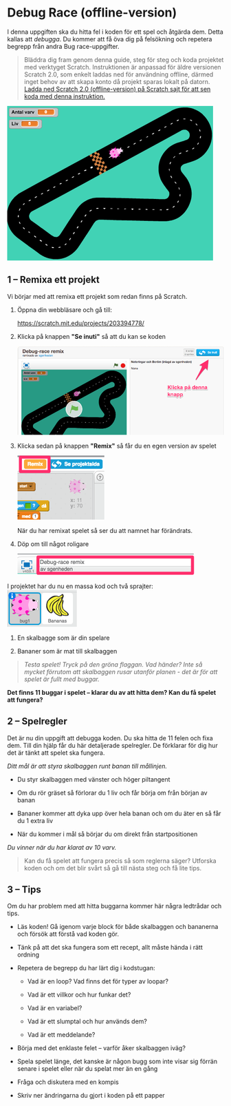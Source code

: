 # Debug Race (offline-version)

I denna uppgiften ska du hitta fel i koden för ett spel och åtgärda dem. Detta kallas att *debugga*. Du kommer att få öva dig på felsökning och repetera begrepp från andra Bug race-uppgifter.

 > Bläddra dig fram genom denna guide, steg för steg och koda projektet med verktyget Scratch.
  Instruktionen är anpassad för äldre versionen Scratch 2.0, som enkelt laddas ned för användning offline, därmed inget behov av att skapa konto då projekt sparas lokalt på datorn. <a href="https://scratch.mit.edu/download" target="_blank"> Ladda ned Scratch 2.0 (offline-version) på Scratch sajt för att sen koda med denna instruktion.</a>

![image alt text](image_0.png)

## 1 – Remixa ett projekt

Vi börjar med att remixa ett projekt som redan finns på Scratch.

1. Öppna din webbläsare och gå till:

	<a href="https://scratch.mit.edu/projects/203394778/" target="_blank">https://scratch.mit.edu/projects/203394778/</a>

2. Klicka på knappen **"Se inuti"** så att du kan se koden

	![image alt text](image_1.png)

3. Klicka sedan på knappen **"Remix"** så får du en egen version av spelet

	![image alt text](image_2.png)

	När du har remixat spelet så ser du att namnet har förändrats.

4. Döp om till något roligare

	![image alt text](image_3.png)

I projektet har du nu en massa kod och två sprajter: ![image alt text](image_4.png)

1. En skalbagge som är din spelare

2. Bananer som är mat till skalbaggen

> *Testa spelet! Tryck på den gröna flaggan. Vad händer? Inte så mycket förrutom att skalbaggen rusar utanför planen - det är för att spelet är fullt med buggar.*

**Det finns 11 buggar i spelet – klarar du av att hitta dem? Kan du få spelet att fungera?**

## 2 – Spelregler

Det är nu din uppgift att debugga koden. Du ska hitta de 11 felen och fixa dem. Till din hjälp får du här detaljerade spelregler. De förklarar för dig hur det är tänkt att spelet ska fungera.

*Ditt mål är att styra skalbaggen runt banan till mållinjen.*

* Du styr skalbaggen med vänster och höger piltangent

* Om du rör gräset så förlorar du 1 liv och får börja om från början av banan

* Bananer kommer att dyka upp över hela banan och om du äter en så får du 1 extra liv

* När du kommer i mål så börjar du om direkt från startpositionen

*Du vinner när du har klarat av 10 varv.*

> Kan du få spelet att fungera precis så som reglerna säger? Utforska koden och om det blir svårt så gå till nästa steg och få lite tips.

## 3 – Tips

Om du har problem med att hitta buggarna kommer här några ledtrådar och tips.

* Läs koden! Gå igenom varje block för både skalbaggen och bananerna och försök att förstå vad koden gör.

* Tänk på att det ska fungera som ett recept, allt måste hända i rätt ordning

* Repetera de begrepp du har lärt dig i kodstugan:

    * Vad är en loop? Vad finns det för typer av loopar?

    * Vad är ett villkor och hur funkar det?

    * Vad är en variabel?

    * Vad är ett slumptal och hur används dem?

    * Vad är ett meddelande?

* Börja med det enklaste felet – varför åker skalbaggen iväg?

* Spela spelet länge, det kanske är någon bugg som inte visar sig förrän senare i spelet eller när du spelat mer än en gång

* Fråga och diskutera med en kompis

* Skriv ner ändringarna du gjort i koden på ett papper
